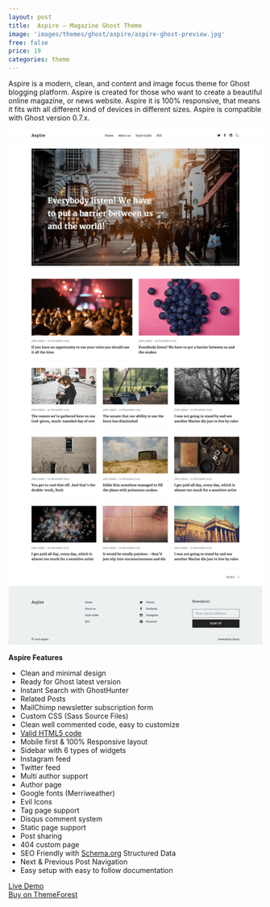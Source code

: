 ```yaml
---
layout: post
title:  Aspire – Magazine Ghost Theme
image: 'images/themes/ghost/aspire/aspire-ghost-preview.jpg'
free: false
price: 19
categories: theme
---
```


Aspire is a modern, clean, and content and image focus theme for Ghost blogging platform. Aspire is created for those who want to create a beautiful online magazine, or news website. Aspire it is 100% responsive, that means it fits with all different kind of devices in different sizes. Aspire is compatible with Ghost version 0.7.x.

![aspire-ghost-full-preview](/images/themes/ghost/aspire/aspire-ghost-full-preview.png)

**Aspire Features**

- Clean and minimal design
- Ready for Ghost latest version
- Instant Search with GhostHunter
- Related Posts
- MailChimp newsletter subscription form
- Custom CSS (Sass Source Files)
- Clean well commented code, easy to customize
- <a href="https://validator.w3.org/nu/?doc=http%3A%2F%2Faspire.aspirethemes.com%2F">Valid HTML5 code<a/>
- Mobile first &amp; 100% Responsive layout
- Sidebar with 6 types of widgets
- Instagram feed
- Twitter feed
- Multi author support
- Author page
- Google fonts (Merriweather)
- Evil Icons
- Tag page support
- Disqus comment system
- Static page support
- Post sharing
- 404 custom page
- SEO Friendly with <a href="http://Schema.org">Schema.org</a> Structured Data
- Next &amp; Previous Post Navigation
- Easy setup with easy to follow documentation

<div class="row">
  <div class="column medium-6 large-6">
    <a class="button button--large button--expand" href="http://aspire.aspirethemes.com/" target="_blank">Live Demo</a>
  </div>
  <div class="column medium-6 large-6">
    <a class="button button--expand button--large button--success" href="http://themeforest.net/item/aspire-news-magazine-clean-ghost-theme/14230254" target="_blank">Buy on ThemeForest</a>
  </div>
</div>